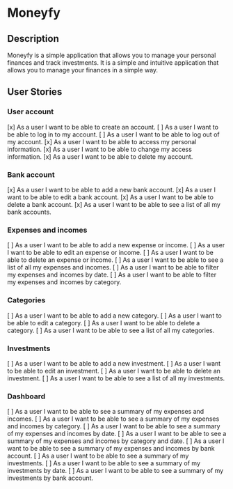 # Moneyfy

## Description

Moneyfy is a simple application that allows you to manage your personal finances and track investments. It is a simple and intuitive application that allows you to manage your finances in a simple way.

## User Stories

### User account

[x] As a user I want to be able to create an account.
[ ] As a user I want to be able to log in to my account.
[ ] As a user I want to be able to log out of my account.
[x] As a user I want to be able to access my personal information.
[x] As a user I want to be able to change my access information.
[x] As a user I want to be able to delete my account.

### Bank account

[x] As a user I want to be able to add a new bank account.
[x] As a user I want to be able to edit a bank account.
[x] As a user I want to be able to delete a bank account.
[x] As a user I want to be able to see a list of all my bank accounts.

### Expenses and incomes

[ ] As a user I want to be able to add a new expense or income.
[ ] As a user I want to be able to edit an expense or income.
[ ] As a user I want to be able to delete an expense or income.
[ ] As a user I want to be able to see a list of all my expenses and incomes.
[ ] As a user I want to be able to filter my expenses and incomes by date.
[ ] As a user I want to be able to filter my expenses and incomes by category.

### Categories

[ ] As a user I want to be able to add a new category.
[ ] As a user I want to be able to edit a category.
[ ] As a user I want to be able to delete a category.
[ ] As a user I want to be able to see a list of all my categories.

### Investments

[ ] As a user I want to be able to add a new investment.
[ ] As a user I want to be able to edit an investment.
[ ] As a user I want to be able to delete an investment.
[ ] As a user I want to be able to see a list of all my investments.

### Dashboard

[ ] As a user I want to be able to see a summary of my expenses and incomes.
[ ] As a user I want to be able to see a summary of my expenses and incomes by category.
[ ] As a user I want to be able to see a summary of my expenses and incomes by date.
[ ] As a user I want to be able to see a summary of my expenses and incomes by category and date.
[ ] As a user I want to be able to see a summary of my expenses and incomes by bank account.
[ ] As a user I want to be able to see a summary of my investments.
[ ] As a user I want to be able to see a summary of my investments by date.
[ ] As a user I want to be able to see a summary of my investments by bank account.
